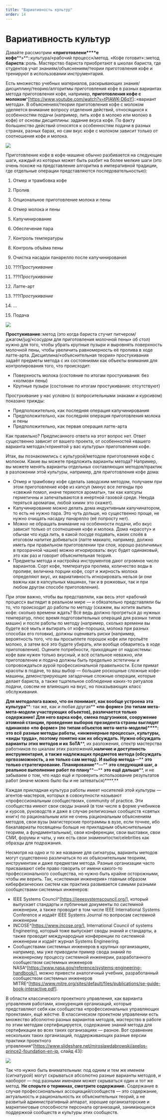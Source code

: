 ```yaml
---
title: "Вариативность культур"
order: 14
---
```


# Вариативность культур

Давайте рассмотрим **«приготовлени****е** **кофе****»**::культура/«рабочий процесс»/метод. «Кофе готовит»::метод **бариста**::роль. Мастерство бариста приобретают в школах бариста, где студентов учат знаниям/объяснениям/теории приготовления кофе и тренируют в использовании инструментария.

Есть множество учебных материалов, раскрывающих знания/дисциплину/теорию/алгоритмы приготовления кофе в разных вариантах метода приготовления кофе, например, **приготовления кофе с молоком**^[<https://www.youtube.com/watch?v=tPlAWK-D6qY>]::«вариант метода». В объяснениях/теории приготовления кофе с молоком уделяется внимание вопросу отделения действий, относящихся к особенностям подачи (например, лить кофе в молоко или молоко в кофе) от основы дисциплины: задание вкуса кофе. По факту большинство действий относятся к особенностям подачи в разных странах, разных барах, но сам вкус кофе с молоком зависит только от соотношения кофе и молока.

![](/ru/methodology/55.png)

Приготовление кофе в кофе-машине обычно разбивается на следующие шаги, каждый из которых может быть разбит на более мелкие шаги (это очень похоже на представление алгоритма в императивной традиции, где отдельные операции представляются последовательностью):

1. Отмер и трамбовка кофе
2. Пролив
3. Опциональное приготовление молока и пены

1. Отмер молока и пены
2. Капучинирование

1. Обеспечение пара
2. Контроль температуры
3. Контроль объёма пены
4. Очистка насадки панарелло после капучинирования
5. ???*Простукивание*

3. ???*Простукивание*

4. Латте-арт

1. ???*Простукивание*
2. …

5. Подача

![](/ru/methodology/56.png)

**Простукивание**::метод (это когда бариста стучит питчером/джагом/jug/«сосудом для приготовления молочной пены» об стол) нужно для того, чтобы убрать крупные пузыри и выровнять поверхность молочной пены, чтобы увеличить равномерность её пролива в ходе латте-арта. Дисциплина/«объяснительная теория» простукивания задаёт предметы метода с их состояниями как объекты внимания для контролирования того, что происходит:

* Поверхность молока (состояние по итогам простукивания: без «холмов» пены)
* Крупные пузыри (состояние по итогам простукивания: отсутствуют)

Простукивание у нас условно (с вопросительными знаками и курсивом) показано трижды:

* Предположительно, как последняя операция капучинирования
* Предположительно, как последняя операция приготовления молока и пены
* Предположительно, как первая операция латте-арта

Как правильно? Предписанного ответа на этот вопрос нет. Ответ существенно зависит от вашего проекта, от особенностей «вашего варианта метода»/«принятой у вас культуры» приготовления кофе.

Итак, вы познакомились с культурой/методом приготовления кофе с молоком. Какие вы можете предложить варианты метода? Например, вы можете менять варианты отдельных составляющих методов/практик в разложении этой культуры, например, для приготовления кофе дома:

* Отмер и трамбовку кофе сделать заводским методом, получаем при этом приготовление кофе из капсул (минус все легенды про «свежий помол, иначе теряются ароматы», так как капсулы герметичны и запечатываются в инертной газовой среде. Некуда теряться ароматам, любой химик это скажет).
* Капучинирование можно делать дома индуктивным капучинатором, то есть не нужно пара. Это чуть дольше, но существенно проще, не нужно очищать насадку панарелло (её попросту нет).
* Можно не обращать внимание на особенности подачи, ибо вкус зависит только от соотношения кофе и молока. Дома «красоту» и обычаи что куда лить, в какой посуде подавать, каких слоёв в итоговом напитке добиваться (латте макиато, например, должно иметь при правильном приготовлении три слоя, хорошо различимых в прозрачной чашке) можно игнорировать: вкус будет одинаковый, это как раз и говорит объяснительная теория.
* Предметы метода и настройка инструментов дают огромное число вариантов. Сорт кофе, температура пролива, количество воды в проливе, величина порции кофе, сорт и жирность молока определяют вкус, их вариативность игнорировать нельзя (и они важны как в капсульных машинах, так и в рожковых, так и при любом другом способе приготовления).

При этом важно, чтобы вы представляли, как весь этот «рабочий процесс» выглядит в реальном мире — и обязательно представляли бы то, что происходит до работы по методу (скажем, вы хотите выпить кофе: сколько времени ждать? Всё ведь должно прогреться до нужных температур, плюс время подготовительных операций для разных типов машин) и после работы по методу (например, сколько времени вы будете всё мыть и вытирать от кофе-порошка, молока при разных способах его готовки), должны оценивать риски (например, вероятность того, что вы просыплете порошок кофе или прольёте молоко, а затем всё это будете убирать, или вообще обваритесь в ходе приготовления). Оцените потребности, приходящие от надсистемы: кофе вам нужен только вкусный, и всё остальное неважно, или приготовление и подача должны быть предельно эстетичны и сопровождаться аурой профессиональной правильности. Если примат красоты в подаче, то ваш выбор — большие роскошные сложные кофе-машины, демонстрирующие загадочные сложные операции, которые делает бариста, а также тщательное соблюдение каких-то ритуалов подачи, совсем не влияющих на вкус, но показывающих класс обслуживания.

**Для методолога важно, что он понимает, как вообще устроена эта** **культура****: так же, как и любая другая** **«по форме» (по типам мета-мета-модели участвующих объектов), различается только содержание!** **Для него варка кофе, смена подгузников, сооружение атомной станции, проведение выборов президента страны выглядят одинаково** **«по форме» (по типам объектов мета-мета-модели)****: это всё** **разные методы работы, «инженерные процессы», культуры, «виды труда», поэтому** **понятно как их обсуждать.** **Нужно обсуждать** **варианты этих методов и их** **SoTA****, их разложения, спектр мастерства работников по шкалам этих разложений,****наличие и доступность инструментария, а также надлежащих предметов метода (обсуждать оргвозможность, а не только сам метод). И выбор метода****—** **это только стратегирование. Планирование****—** **это следующий шаг, а реальное выполнение работ по плану****—** **это ещё дальше****, и не забываем о том, что надо ещё и проверить использование результатов работ (иначе можно было бы и не затеваться)****.**

Каждая прикладная культура работы имеет носителей этой культуры — агентов-мастеров, которых в совокупности называют «профессиональным сообществом», community of practice. Эти сообщества имеют свои своды знаний (в том числе в форме учебников и курсов, руководств и даже в случае религиозных сообществ «святых книг») по рациональным или не очень рациональным объяснениям методов, свои вузы (магистерские программы в вузе, если точнее, ибо бакалавриаты посвящены больше не прикладным объяснительным теориям, а фундаментальным), свои конференции, свои выставки, свои СМИ, форумы и чаты, у них есть свои знаменитости/celebrities как образцы для подражания.

Несмотря на одно и то же название для сигнатуры, варианты методов могут существенно различаться по их объяснительным теориям, инструментам и даже предметам метода. Разные организации часто присваивают себе право говорить от имени какого-то профессионального сообщества, но нужно быть крайне осторожными, чтобы им верить. Так, «системная инженерия» главным образом киберфизических систем как практика развивается самыми разными сообществами системных инженеров:

* IEEE Systems Council^[<https://ieeesystemscouncil.org/>], который выпускает стандарты и публичные документы по системной инженерии, а также проводит в том числе IEEE International Systems Conference и издаёт IEEE Systems Journal по вопросам системной инженерии
* INCOSE^[<https://www.incose.org/>], International Council of systems Engineering, который тоже выпускает своды знаний и стандарты, а также проводит международные конференции по системной инженерии и издаёт журнал Systems Engineering.
* Сообществами системных инженеров в крупных организациях, например, мы уже приводили пример свода знаний по инженерному процессу системной инженерии, разработанного сообществом системных инженеров NASA^[<https://www.nasa.gov/reference/systems-engineering-handbook/>], можно привести аналогичный учебник, разработанный сообществом системных инженеров MITRE^[<https://www.mitre.org/sites/default/files/publications/se-guide-book-interactive.pdf>].

В области классического проектного управления, как варианта управления работами, конкуренция организаций, которые представляют себя как сообщества «профессиональных управляющих проектами», ещё жёстче. В классическом проектном управлении есть множество абсолютно разных вариантов методов, мастерство в работе по этим методам сертифицируется, содержание знаний метода для сертификации во всех таких организациях — разное. Вот сравнение нескольких таких организаций, поддерживающих разные версии практики проектного управления^[<https://www.slideshare.net/miroslawdabrowski/axelos-prince2-foundation-en-ip>, слайд 43]:

![](/ru/methodology/57.png)

Так что нужно быть внимательным: под одним и тем же именем (сигнатурой) могут скрываться абсолютно разные варианты методов, и наоборот — под разными именами может скрываться один и тот же метод. **Не спорьте о терминах, смотрите содержание.** Содержание в случае профессиональных ассоциаций/сообществ — это содержание, актуальность и рациональность их объяснительных теорий, а не развитый административный аппарат, хорошие организаторские и маркетинговые способности персонала организаций, занимающихся поддержкой сообществ и культуры этих сообществ.